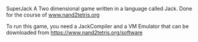 SuperJack 
A Two dimensional game written in a language called Jack. 
Done for the course of www.nand2tetris.org

To run this game, you need a JackCompiler and a VM Emulator that can be downloaded from https://www.nand2tetris.org/software

